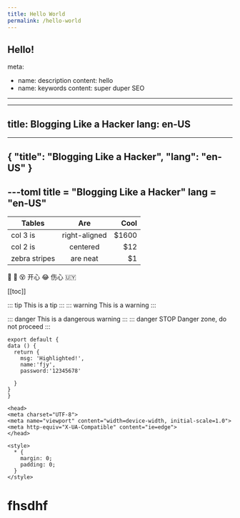 ```yaml
---
title: Hello World
permalink: /hello-world
---
```


Hello!
---
meta:
- name: description
  content: hello
- name: keywords
  content: super duper SEO
---
---
title: Blogging Like a Hacker
lang: en-US
---
---
{
"title": "Blogging Like a Hacker",
"lang": "en-US"
}
---
---toml
title = "Blogging Like a Hacker"
lang = "en-US"
---
<!-- 表格 -->
| Tables        | Are           | Cool  |
| ------------- |:-------------:| -----:|
| col 3 is      | right-aligned | $1600 |
| col 2 is      | centered      |   $12 |
| zebra stripes | are neat      |    $1 |
<!-- 表情 -->
:tada: :100:
:dizzy_face: 开心
:joy:  伤心
:uruguay:
<!-- 路由导航 -->
[[toc]]
<!-- 容器组 -->
::: tip
This is a tip
:::
::: warning
This is a warning
:::

::: danger
This is a dangerous warning
:::
::: danger STOP
Danger zone, do not proceed
:::

``` js{0}
export default {
data () {
  return {
    msg: 'Highlighted!',
    name:'fjy',
    password:'12345678'

  }
}
}
```
``` html{0}
<head>
<meta charset="UTF-8">
<meta name="viewport" content="width=device-width, initial-scale=1.0">
<meta http-equiv="X-UA-Compatible" content="ie=edge">
</head>
```
``` css{0}
<style>
  * {
    margin: 0;
    padding: 0;
  }
</style>
```
<h1>fhsdhf</h1> 